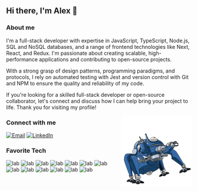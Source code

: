 ## Hi there, I'm Alex 👋

### About me

I'm a full-stack developer with expertise in JavaScript, TypeScript, Node.js, SQL and NoSQL databases, and a range of frontend technologies like Next, React, and Redux. I'm passionate about creating scalable, high-performance applications and contributing to open-source projects.

With a strong grasp of design patterns, programming paradigms, and protocols, I rely on automated testing with Jest and version control with Git and NPM to ensure the quality and reliability of my code.

If you're looking for a skilled full-stack developer or open-source collaborator, let's connect and discuss how I can help bring your project to life. Thank you for visiting my profile!

<img src='./assets/tachikoma.gif' align='right' >

### Connect with me
[![Email](https://img.shields.io/badge/-Email-red?style=flat-square&logo=mail.ru&logoColor=white&link=mailto:olishevsky.job@gmail.com)](mailto:olishevsky.job@gmail.com)
[![LinkedIn](https://img.shields.io/badge/-LinkedIn-blue?style=flat-square&logo=linkedin&logoColor=white&link=https://linkedin.com/in/olishevskii)](https://linkedin.com/in/olishevskii)


### Favorite Tech
![lab](https://img.shields.io/badge/HTML-black?style=for-the-badge&logo=HTML5)
![lab](https://img.shields.io/badge/PostCSS-black?style=for-the-badge&logo=PostCSS)
![lab](https://img.shields.io/badge/TypeScript-black?style=for-the-badge&logo=Typescript)
![lab](https://img.shields.io/badge/React-black?style=for-the-badge&logo=react)
![lab](https://img.shields.io/badge/Redux-black?style=for-the-badge&logo=redux)
![lab](https://img.shields.io/badge/Next-black?style=for-the-badge&logo=next.js)
![lab](https://img.shields.io/badge/Webpack-black?style=for-the-badge&logo=webpack)
![lab](https://img.shields.io/badge/Node.js-black?style=for-the-badge&logo=node.js)
![lab](https://img.shields.io/badge/Nest-black?style=for-the-badge&logo=nestjs)
![lab](https://img.shields.io/badge/PostgreSQL-black?style=for-the-badge&logo=PostgreSQL)
![lab](https://img.shields.io/badge/Redis-black?style=for-the-badge&logo=Redis)
![lab](https://img.shields.io/badge/Docker-black?style=for-the-badge&logo=Docker)
![lab](https://img.shields.io/badge/Jest-black?style=for-the-badge&logo=Jest)